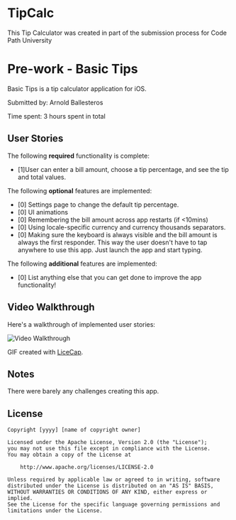 # TipCalc
This Tip Calculator was created in part of the submission process for Code Path University

# Pre-work - Basic Tips

Basic Tips is a tip calculator application for iOS.

Submitted by: Arnold Ballesteros

Time spent: 3 hours spent in total

## User Stories

The following **required** functionality is complete:
* [1]User can enter a bill amount, choose a tip percentage, and see the tip and total values.

The following **optional** features are implemented:
* [0] Settings page to change the default tip percentage.
* [0] UI animations
* [0] Remembering the bill amount across app restarts (if <10mins)
* [0] Using locale-specific currency and currency thousands separators.
* [0] Making sure the keyboard is always visible and the bill amount is always the first responder. This way the user doesn't have to tap anywhere to use this app. Just launch the app and start typing.

The following **additional** features are implemented:

- [0] List anything else that you can get done to improve the app functionality!

## Video Walkthrough 

Here's a walkthrough of implemented user stories:

<img src='http://imgur.com/ygwY3KH' title='Basic Tips' width='' alt='Video Walkthrough' />

GIF created with [LiceCap](http://www.cockos.com/licecap/).

## Notes

There were barely any challenges creating this app.

## License

    Copyright [yyyy] [name of copyright owner]

    Licensed under the Apache License, Version 2.0 (the "License");
    you may not use this file except in compliance with the License.
    You may obtain a copy of the License at

        http://www.apache.org/licenses/LICENSE-2.0

    Unless required by applicable law or agreed to in writing, software
    distributed under the License is distributed on an "AS IS" BASIS,
    WITHOUT WARRANTIES OR CONDITIONS OF ANY KIND, either express or implied.
    See the License for the specific language governing permissions and
    limitations under the License.
